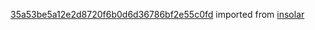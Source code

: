 [35a53be5a12e2d8720f6b0d6d36786bf2e55c0fd](https://github.com/insolar/insolar/commit/35a53be5a12e2d8720f6b0d6d36786bf2e55c0fd) imported from [insolar](https://github.com/insolar/insolar)

